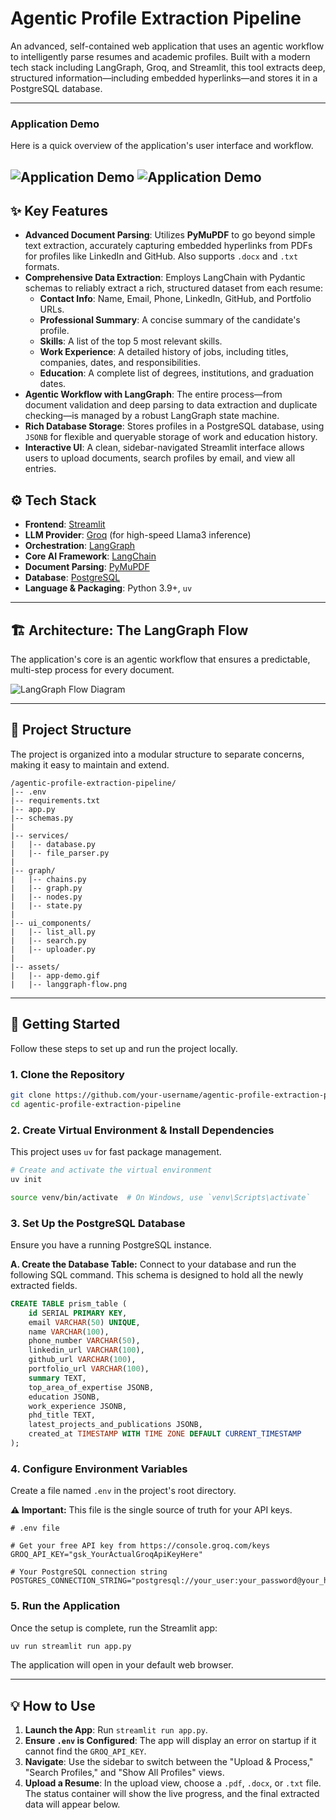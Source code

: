 

# Agentic Profile Extraction Pipeline

An advanced, self-contained web application that uses an agentic workflow to intelligently parse resumes and academic profiles. Built with a modern tech stack including LangGraph, Groq, and Streamlit, this tool extracts deep, structured information—including embedded hyperlinks—and stores it in a PostgreSQL database.

---

### Application Demo

Here is a quick overview of the application's user interface and workflow.

![Application Demo](assets/app-demo-1.png)
![Application Demo](assets/app-demo-2.png)
---

## ✨ Key Features

-   **Advanced Document Parsing**: Utilizes **PyMuPDF** to go beyond simple text extraction, accurately capturing embedded hyperlinks from PDFs for profiles like LinkedIn and GitHub. Also supports `.docx` and `.txt` formats.
-   **Comprehensive Data Extraction**: Employs LangChain with Pydantic schemas to reliably extract a rich, structured dataset from each resume:
    -   **Contact Info**: Name, Email, Phone, LinkedIn, GitHub, and Portfolio URLs.
    -   **Professional Summary**: A concise summary of the candidate's profile.
    -   **Skills**: A list of the top 5 most relevant skills.
    -   **Work Experience**: A detailed history of jobs, including titles, companies, dates, and responsibilities.
    -   **Education**: A complete list of degrees, institutions, and graduation dates.
-   **Agentic Workflow with LangGraph**: The entire process—from document validation and deep parsing to data extraction and duplicate checking—is managed by a robust LangGraph state machine.
-   **Rich Database Storage**: Stores profiles in a PostgreSQL database, using `JSONB` for flexible and queryable storage of work and education history.
-   **Interactive UI**: A clean, sidebar-navigated Streamlit interface allows users to upload documents, search profiles by email, and view all entries.

## ⚙️ Tech Stack

-   **Frontend**: [Streamlit](https://streamlit.io/)
-   **LLM Provider**: [Groq](https://groq.com/) (for high-speed Llama3 inference)
-   **Orchestration**: [LangGraph](https://langchain-ai.github.io/langgraph/)
-   **Core AI Framework**: [LangChain](https://www.langchain.com/)
-   **Document Parsing**: [PyMuPDF](https://pymupdf.readthedocs.io/en/latest/)
-   **Database**: [PostgreSQL](https://www.postgresql.org/)
-   **Language & Packaging**: Python 3.9+, `uv`

---

## 🏗️ Architecture: The LangGraph Flow

The application's core is an agentic workflow that ensures a predictable, multi-step process for every document.

![LangGraph Flow Diagram](assets/langgraph-flow.png)

---

## 📂 Project Structure

The project is organized into a modular structure to separate concerns, making it easy to maintain and extend.

```plaintext
/agentic-profile-extraction-pipeline/
|-- .env
|-- requirements.txt
|-- app.py
|-- schemas.py
|
|-- services/
|   |-- database.py
|   |-- file_parser.py
|
|-- graph/
|   |-- chains.py
|   |-- graph.py
|   |-- nodes.py
|   |-- state.py
|
|-- ui_components/
|   |-- list_all.py
|   |-- search.py
|   |-- uploader.py
|
|-- assets/
|   |-- app-demo.gif
|   |-- langgraph-flow.png
```

---

## 🚀 Getting Started

Follow these steps to set up and run the project locally.

### 1. Clone the Repository

```bash
git clone https://github.com/your-username/agentic-profile-extraction-pipeline.git
cd agentic-profile-extraction-pipeline
```

### 2. Create Virtual Environment & Install Dependencies

This project uses `uv` for fast package management.

```bash
# Create and activate the virtual environment
uv init

source venv/bin/activate  # On Windows, use `venv\Scripts\activate`


```

### 3. Set Up the PostgreSQL Database

Ensure you have a running PostgreSQL instance.

**A. Create the Database Table:**
Connect to your database and run the following SQL command. This schema is designed to hold all the newly extracted fields.

```sql
CREATE TABLE prism_table (
    id SERIAL PRIMARY KEY,
    email VARCHAR(50) UNIQUE,
    name VARCHAR(100),
    phone_number VARCHAR(50),
    linkedin_url VARCHAR(100),
    github_url VARCHAR(100),
    portfolio_url VARCHAR(100),
    summary TEXT,
    top_area_of_expertise JSONB,
    education JSONB,
    work_experience JSONB,
    phd_title TEXT,
    latest_projects_and_publications JSONB,
    created_at TIMESTAMP WITH TIME ZONE DEFAULT CURRENT_TIMESTAMP
);
```

### 4. Configure Environment Variables

Create a file named `.env` in the project's root directory.

**⚠️ Important:** This file is the single source of truth for your API keys.

```plaintext
# .env file

# Get your free API key from https://console.groq.com/keys
GROQ_API_KEY="gsk_YourActualGroqApiKeyHere"

# Your PostgreSQL connection string
POSTGRES_CONNECTION_STRING="postgresql://your_user:your_password@your_host:your_port/your_database"
```

### 5. Run the Application

Once the setup is complete, run the Streamlit app:

```bash
uv run streamlit run app.py
```

The application will open in your default web browser.

---

## 💡 How to Use

1.  **Launch the App**: Run `streamlit run app.py`.
2.  **Ensure `.env` is Configured**: The app will display an error on startup if it cannot find the `GROQ_API_KEY`.
3.  **Navigate**: Use the sidebar to switch between the "Upload & Process," "Search Profiles," and "Show All Profiles" views.
4.  **Upload a Resume**: In the upload view, choose a `.pdf`, `.docx`, or `.txt` file. The status container will show the live progress, and the final extracted data will appear below.